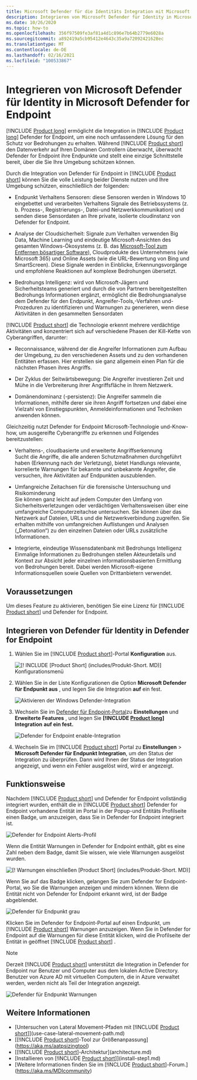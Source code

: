 ```yaml
---
title: Microsoft Defender für die Identitäts Integration mit Microsoft Defender for Endpoint
description: Integrieren von Microsoft Defender für Identity in Microsoft Defender for Endpoint für die vollständige Bedrohungserkennung
ms.date: 10/26/2020
ms.topic: how-to
ms.openlocfilehash: 356f97509fe3af81a4d1c896e7b64b2779e6028a
ms.sourcegitcommit: a892419a5cb95412e4643c35a9a72092421628ec
ms.translationtype: MT
ms.contentlocale: de-DE
ms.lasthandoff: 02/16/2021
ms.locfileid: "100533867"
---
```

# <a name="integrate-microsoft-defender-for-identity-with-microsoft-defender-for-endpoint"></a>Integrieren von Microsoft Defender für Identity in Microsoft Defender for Endpoint

[!INCLUDE [Product long](includes/product-long.md)] ermöglicht die Integration in [!INCLUDE [Product long](includes/product-long.md)] Defender for Endpoint, um eine noch umfassendere Lösung für den Schutz vor Bedrohungen zu erhalten. Während [!INCLUDE [Product short](includes/product-short.md)] den Datenverkehr auf Ihren Domänen Controllern überwacht, überwacht Defender for Endpoint ihre Endpunkte und stellt eine einzige Schnittstelle bereit, über die Sie Ihre Umgebung schützen können.

Durch die Integration von Defender für Endpoint in [!INCLUDE [Product short](includes/product-short.md)] können Sie die volle Leistung beider Dienste nutzen und Ihre Umgebung schützen, einschließlich der folgenden:

- Endpunkt Verhaltens Sensoren: diese Sensoren werden in Windows 10 eingebettet und verarbeiten Verhaltens Signale des Betriebssystems (z. b. Prozess-, Registrierungs-, Datei-und Netzwerkkommunikation) und senden diese Sensordaten an Ihre private, isolierte cloudinstanz von Defender for Endpoint.

- Analyse der Cloudsicherheit: Signale zum Verhalten verwenden Big Data, Machine Learning und eindeutige Microsoft-Ansichten des gesamten Windows-Ökosystems (z. B. das [Microsoft-Tool zum Entfernen bösartiger Software](https://www.microsoft.com/download/malicious-software-removal-tool-details.aspx)), Cloudprodukte des Unternehmens (wie Microsoft 365) und Online Assets (wie die URL-Bewertung von Bing und SmartScreen). Diese Signale werden in Einblicke, Erkennungsvorgänge und empfohlene Reaktionen auf komplexe Bedrohungen übersetzt.

- Bedrohungs Intelligenz: wird von Microsoft-Jägern und Sicherheitsteams generiert und durch die von Partnern bereitgestellten Bedrohungs Informationen ergänzt, ermöglicht die Bedrohungsanalyse dem Defender für den Endpunkt, Angreifer-Tools,-Verfahren und-Prozeduren zu identifizieren und Warnungen zu generieren, wenn diese Aktivitäten in den gesammelten Sensordaten

[!INCLUDE [Product short](includes/product-short.md)] die Technologie erkennt mehrere verdächtige Aktivitäten und konzentriert sich auf verschiedene Phasen der Kill-Kette von Cyberangriffen, darunter:

- Reconnaissance, während der die Angreifer Informationen zum Aufbau der Umgebung, zu den verschiedenen Assets und zu den vorhandenen Entitäten erfassen. Hier erstellen sie ganz allgemein einen Plan für die nächsten Phasen ihres Angriffs.

- Der Zyklus der Seitwärtsbewegung: Die Angreifer investieren Zeit und Mühe in die Verbreiterung ihrer Angriffsfläche in Ihrem Netzwerk.

- Domänendominanz (-persistenz): Die Angreifer sammeln die Informationen, mithilfe derer sie ihren Angriff fortsetzen und dabei eine Vielzahl von Einstiegspunkten, Anmeldeinformationen und Techniken anwenden können.

Gleichzeitig nutzt Defender for Endpoint Microsoft-Technologie und-Know-how, um ausgereifte Cyberangriffe zu erkennen und Folgendes bereitzustellen:

- Verhaltens-, cloudbasierte und erweiterte Angriffserkennung  
Sucht die Angriffe, die alle anderen Schutzmaßnahmen durchgeführt haben (Erkennung nach der Verletzung), bietet Handlungs relevante, korrelierte Warnungen für bekannte und unbekannte Angreifer, die versuchen, ihre Aktivitäten auf Endpunkten auszublenden.

- Umfangreiche Zeitachsen für die forensische Untersuchung und Risikominderung  
Sie können ganz leicht auf jedem Computer den Umfang von Sicherheitsverletzungen oder verdächtigen Verhaltensweisen über eine umfangreiche Computerzeitachse untersuchen. Sie können über das Netzwerk auf Dateien, URLs und die Netzwerkverbindung zugreifen. Sie erhalten mithilfe von umfangreichen Auflistungen und Analysen („Detonation“) zu den einzelnen Dateien oder URLs zusätzliche Informationen.

- Integrierte, eindeutige Wissensdatenbank mit Bedrohungs Intelligenz  
Einmalige Informationen zu Bedrohungen stellen Akteurdetails und Kontext zur Absicht jeder einzelnen informationsbasierten Ermittlung von Bedrohungen bereit. Dabei werden Microsoft-eigene Informationsquellen sowie Quellen von Drittanbietern verwendet.

## <a name="prerequisites"></a>Voraussetzungen

Um dieses Feature zu aktivieren, benötigen Sie eine Lizenz für [!INCLUDE [Product short](includes/product-short.md)] und Defender for Endpoint.

<a name="how-to-integrate-azure-atp-with-microsoft-defender-atp"></a>

## <a name="how-to-integrate-defender-for-identity-with-defender-for-endpoint"></a>Integrieren von Defender für Identity in Defender for Endpoint

1. Wählen Sie im [!INCLUDE [Product short](includes/product-short.md)]-Portal **Konfiguration** aus.

    ![[! INCLUDE [Product Short] (includes/Produkt-Short. MD)] Konfigurationsmenü](media/msde-configuration.png)
1. Wählen Sie in der Liste Konfigurationen die Option **Microsoft Defender für Endpunkt aus** , und legen Sie die Integration **auf** ein fest.

    ![Aktivieren der Windows Defender-Integration](media/msde-enable-integration.png)

1. Wechseln Sie im [Defender für Endpoint-Portal](https://securitycenter.windows.com/preferences/advanced)zu **Einstellungen** und **Erweiterte Features** , und legen Sie **[!INCLUDE [Product long](includes/product-long.md)] Integration** **auf ein fest.**

    ![Defender for Endpoint enable-Integration](media/msde-enable.png)

1. Wechseln Sie im [!INCLUDE [Product short](includes/product-short.md)] Portal zu **Einstellungen**  >  **Microsoft Defender für Endpunkt Integration**, um den Status der Integration zu überprüfen. Dann wird Ihnen der Status der Integration angezeigt, und wenn ein Fehler ausgelöst wird, wird er angezeigt.

## <a name="how-it-works"></a>Funktionsweise

Nachdem [!INCLUDE [Product short](includes/product-short.md)] und Defender for Endpoint vollständig integriert wurden, enthält die in [!INCLUDE [Product short](includes/product-short.md)] Defender for Endpoint vorhandene Entität im Portal in der Popup-und Entitäts Profilseite einen Badge, um anzuzeigen, dass Sie in Defender for Endpoint integriert ist.

 ![Defender for Endpoint Alerts-Profil](media/profile-alerts-msde.png)

Wenn die Entität Warnungen in Defender for Endpoint enthält, gibt es eine Zahl neben dem Badge, damit Sie wissen, wie viele Warnungen ausgelöst wurden.

 ![[! Warnungen einschließen [Product Short] (includes/Produkt-Short. MD)]](media/msde-icon-alerts.png)

Wenn Sie auf das Badge klicken, gelangen Sie zum Defender for Endpoint-Portal, wo Sie die Warnungen anzeigen und mindern können. Wenn die Entität nicht von Defender for Endpoint erkannt wird, ist der Badge abgeblendet.

 ![Defender für Endpunkt grau](media/msde-grey.png)

Klicken Sie im Defender for Endpoint-Portal auf einen Endpunkt, um [!INCLUDE [Product short](includes/product-short.md)] Warnungen anzuzeigen. Wenn Sie in Defender for Endpoint auf die Warnungen für diese Entität klicken, wird die Profilseite der Entität in geöffnet [!INCLUDE [Product short](includes/product-short.md)] .

 > [!NOTE]
 > Derzeit [!INCLUDE [Product short](includes/product-short.md)] unterstützt die Integration in Defender for Endpoint nur Benutzer und Computer aus dem lokalen Active Directory. Benutzer von Azure AD mit virtuellen Computern, die in Azure verwaltet werden, werden nicht als Teil der Integration angezeigt.

![Defender für Endpunkt Warnungen](media/msde-alerts.png)

## <a name="see-also"></a>Weitere Informationen

- [Untersuchen von Lateral Movement-Pfaden mit [!INCLUDE [Product short](includes/product-short.md)]](use-case-lateral-movement-path.md)
- [[!INCLUDE [Product short](includes/product-short.md)]-Tool zur Größenanpassung](https://aka.ms/aatpsizingtool)
- [[!INCLUDE [Product short](includes/product-short.md)]-Architektur](architecture.md)
- [Installieren von [!INCLUDE [Product short](includes/product-short.md)]](install-step1.md)
- [Weitere Informationen finden Sie im [!INCLUDE [Product short](includes/product-short.md)]-Forum.](https://aka.ms/MDIcommunity)
